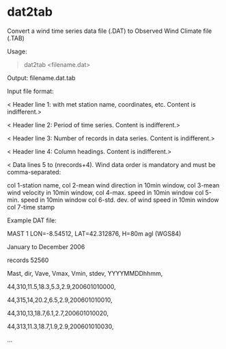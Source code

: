dat2tab
=======

Convert a wind time series data file (.DAT) to Observed Wind Climate file (.TAB)

Usage:

> dat2tab <filename.dat>

Output: filename.dat.tab

Input file format:

< Header line 1: with met station name, coordinates, etc. Content is indifferent.>

< Header line 2: Period of time series. Content is indifferent.>

< Header line 3: Number of records in data series. Content is indifferent.>

< Header line 4: Column headings. Content is indifferent.>

< Data lines 5 to (nrecords+4). Wind data order is mandatory and must be comma-separated:

col 1-station name, 
col 2-mean wind direction in 10min window, 
col 3-mean wind velocity in 10min window, 
col 4-max. speed in 10min window
col 5-min. speed in 10min window
col 6-std. dev. of wind speed in 10min window
col 7-time stamp

Example DAT file:

MAST 1 LON=-8.54512, LAT=42.312876, H=80m agl (WGS84)

January to December 2006

records  52560

Mast, dir, Vave, Vmax, Vmin, stdev, YYYYMMDDhhmm,

44,310,11.5,18.3,5.3,2.9,200601010000,

44,315,14,20.2,6.5,2.9,200601010010,

44,310,13,18.7,6.1,2.7,200601010020,

44,313,11.3,18.7,1.9,2.9,200601010030,

...